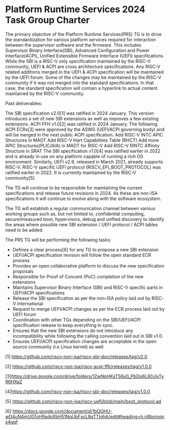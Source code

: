 # Platform Runtime Services 2024 Task Group Charter

The primary objective of the Platform Runtime Services(PRS) TG is to drive the standardization for various platform services required for interaction between the supervisor software and the firmware. This includes Supervisor Binary Interface(SBI), Advanced Configuration and Power Interface(ACPI), Unified Extensible Firmware Interface (UEFI) specifications. While the SBI is a RISC-V only specification maintained by the RISC-V community, UEFI & ACPI are cross architecture specifications.
Any RISC-V related additions merged in the UEFI & ACPI specification will be maintained by the UEFI forum. Some of the changes may be maintained by the RISC-V community if it was not merged into the standard specifications. In that case, the standard specification will contain a hyperlink to actual content maintained by the RISC-V community.

Past deliverables:

The SBI specification v2.0[1] was ratified in 2024 January. This version introduces a set of new SBI extensions as well as improves a few existing extensions.
ACPI FFH v1.0[2] was ratified in 2024 January.
The following ACPI ECRs[3] were approved by the ASWG (UEFI/ACPI governing body) and will be merged in the next public ACPI specification.
Add RISC-V INTC APIC Structures in MADT
Add RISC-V Hart Capabilities Table (RHCT)
Add more APIC Structures(PLIC/AIA) in MADT for RISC-V
Add RISC-V RINTC Affinity Structure in SRAT
The SBI specification v1.0[4] was ratified earlier in 2022 and is already in use on any platform capable of running a rich OS environment. Similarly, UEFI v2.9, released in March 2021, already supports RISC-V.
RISC-V specific UEFI protocol (RISCV_EFI_BOOT_PROTOCOL) was ratified earlier in 2022. It is currently maintained by the RISC-V community[5].

The TG will continue to be responsible for maintaining the current specifications and release future revisions in 2024. As these are non-ISA specifications it will continue to evolve along with the software ecosystem.

The TG will establish a regular communication channel between various working groups such as, but not limited to, confidential computing, secure/measured boot, hypervisors, debug and unified discovery to identify the areas where possible new SBI extension / UEFI protocol / ACPI tables need to be added.

The PRS TG will be performing the following tasks:
 * Defines a clear process[6] for any TG to propose a new SBI extension
 * UEFI/ACPI specification revision will follow the open standard ECR process
 * Provides an open collaborative platform to discuss the new specification proposals
 * Responsible for Proof of Concent (PoC) completion of the new extensions
 * Maintains Supervisor Binary Interface (SBI) and RISC-V specific parts in UEFI/ACPI specifications
 * Release the SBI specification as per the non-ISA policy laid out by RISC-V International
 * Request to merge UEFI/ACPI changes as per the ECR process laid out by UEFI forum
 * Coordination with other TGs depending on the SBI/UEFI/ACPI specification release to keep everything in sync.
 * Ensures that the new SBI extensions do not introduce any incompatibility while following the calling convention laid out in SBI v1.0.
 * Ensures UEFI/ACPI specification changes are acceptable in the open source community (i.e Linux kernel) as well

[1] https://github.com/riscv-non-isa/riscv-sbi-doc/releases/tag/v2.0

[2] https://github.com/riscv-non-isa/riscv-acpi-ffh/releases/tag/v1.0.0

[3]https://drive.google.com/drive/folders/1ZwNpHKsTS6x0_PbDp6L60JjxTyR6HXaZ 

[4]https://github.com/riscv-non-isa/riscv-sbi-doc/releases/tag/v1.0.0

[5] https://github.com/riscv-non-isa/riscv-uefi/blob/main/boot_protocol.ad

[6] https://docs.google.com/document/d/1bQGHU-wD4uN4mU07oH9adpXbH51NqUbFxcL8qTTIqhA/edit#heading=h.n8bomqns4gqf

